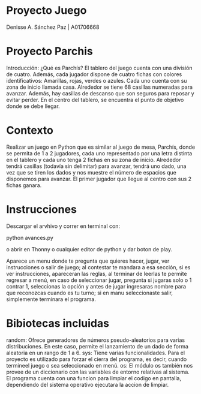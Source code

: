 # Proyecto Juego
Denisse A. Sánchez Paz       | A01706668

# Proyecto Parchis 
Introducción:
¿Qué es Parchís?
El tablero del juego cuenta con una división de cuatro. Además, cada jugador dispone de cuatro fichas con colores identificativos: Amarillas, rojas, verdes o azules. Cada uno cuenta con su zona de inicio llamada casa. Alrededor se tiene 68 casillas numeradas para avanzar. Además, hay casillas de descanso que son seguros para reposar y evitar perder. En el centro del tablero, se encuentra el punto de objetivo donde se debe llegar.

# Contexto
Realizar un juego en Python que es similar al juego de mesa, Parchís, donde se permita de 1 a 2 jugadores, cada uno representado por una letra distinta en el tablero y cada uno tenga 2 fichas en su zona de inicio. Alrededor tendrá casillas (todavía sin delimitar) para avanzar, tendrá uno dado, una vez que se tiren los dados y nos muestre el número de espacios que disponemos para avanzar. El primer jugador que llegue al centro con sus 2 fichas ganara. 

# Instrucciones 
Descargar el arvhivo y correr en terminal con:

python avances.py

o abrir en Thonny o cualquier editor de python y dar boton de play.

Aparece un menu donde te pregunta que quieres hacer, jugar, ver instrucciones o salir de juego; al contestar te mandara a esa sección, si es ver instrucciones, apareceran las reglas, al terminar de leerlas te permite regresar a menú, en caso de seleccionar jugar, pregunta si jugaras solo o 1 contrar 1, seleccionas la opción y antes de jugar ingresaras nombre para que reconozcas cuando es tu turno; si en manu seleccionaste salir, simplemente terminara el programa.

# Bibiotecas incluidas 
random: Ofrece generadores de números pseudo-aleatorios para varias distribuciones. En este caso, permite el lanzamiento de un dado de forma aleatoria en un rango de 1 a 6.
sys: Tiene varias funcionalidades. Para el proyecto es utilizado para forzar el cierra del programa, es decir, cuando termineel juego o sea seleccionado en menú.
os: El módulo os también nos provee de un diccionario con las variables de entorno relativas al sistema. El programa cuenta con una funcion para limpiar el codigo en pantalla, dependiendo del sistema operativo ejecutara la accion de limpiar.
